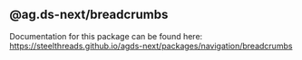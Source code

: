 ## @ag.ds-next/breadcrumbs

Documentation for this package can be found here: https://steelthreads.github.io/agds-next/packages/navigation/breadcrumbs
